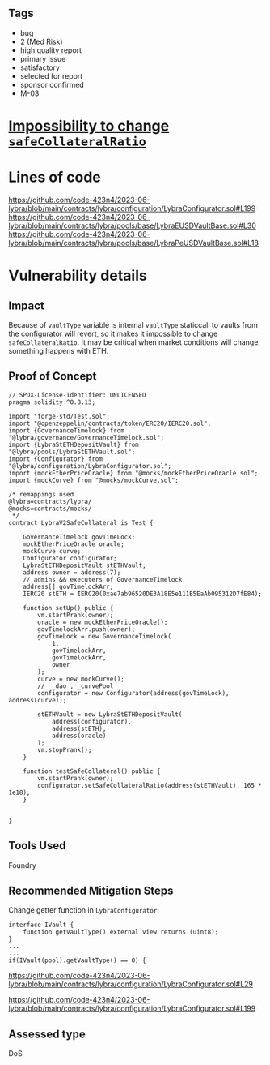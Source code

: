 ## Tags

- bug
- 2 (Med Risk)
- high quality report
- primary issue
- satisfactory
- selected for report
- sponsor confirmed
- M-03

# [Impossibility to change `safeCollateralRatio`](https://github.com/code-423n4/2023-06-lybra-findings/issues/882) 

# Lines of code

https://github.com/code-423n4/2023-06-lybra/blob/main/contracts/lybra/configuration/LybraConfigurator.sol#L199
https://github.com/code-423n4/2023-06-lybra/blob/main/contracts/lybra/pools/base/LybraEUSDVaultBase.sol#L30
https://github.com/code-423n4/2023-06-lybra/blob/main/contracts/lybra/pools/base/LybraPeUSDVaultBase.sol#L18


# Vulnerability details

## Impact
Because of `vaultType` variable is internal `vaultType` staticcall to vaults from the configurator will revert, so it makes it impossible to change `safeCollateralRatio`. It may be critical when market conditions will change, something happens with ETH. 

## Proof of Concept
```solidity
// SPDX-License-Identifier: UNLICENSED
pragma solidity ^0.8.13;

import "forge-std/Test.sol";
import "@openzeppelin/contracts/token/ERC20/IERC20.sol";
import {GovernanceTimelock} from "@lybra/governance/GovernanceTimelock.sol";
import {LybraStETHDepositVault} from "@lybra/pools/LybraStETHVault.sol";
import {Configurator} from "@lybra/configuration/LybraConfigurator.sol";
import {mockEtherPriceOracle} from "@mocks/mockEtherPriceOracle.sol";
import {mockCurve} from "@mocks/mockCurve.sol";

/* remappings used
@lybra=contracts/lybra/
@mocks=contracts/mocks/
 */
contract LybraV2SafeCollateral is Test {

    GovernanceTimelock govTimeLock;
    mockEtherPriceOracle oracle;
    mockCurve curve;
    Configurator configurator;
    LybraStETHDepositVault stETHVault;
    address owner = address(7);
    // admins && executers of GovernanceTimelock
    address[] govTimelockArr;
    IERC20 stETH = IERC20(0xae7ab96520DE3A18E5e111B5EaAb095312D7fE84);

    function setUp() public {
        vm.startPrank(owner);
        oracle = new mockEtherPriceOracle();
        govTimelockArr.push(owner);
        govTimeLock = new GovernanceTimelock(
            1,
            govTimelockArr,
            govTimelockArr,
            owner
        );
        curve = new mockCurve();
        //  _dao , _curvePool
        configurator = new Configurator(address(govTimeLock), address(curve));

        stETHVault = new LybraStETHDepositVault(
            address(configurator),
            address(stETH),
            address(oracle)
        );
        vm.stopPrank();
    }

    function testSafeCollateral() public {
        vm.startPrank(owner);
        configurator.setSafeCollateralRatio(address(stETHVault), 165 * 1e18);
    }
    

}
```

## Tools Used
Foundry

## Recommended Mitigation Steps
Change getter function in `LybraConfigurator`:
```solidity
interface IVault {
    function getVaultType() external view returns (uint8);
}
...
...
if(IVault(pool).getVaultType() == 0) {
```
https://github.com/code-423n4/2023-06-lybra/blob/main/contracts/lybra/configuration/LybraConfigurator.sol#L29

https://github.com/code-423n4/2023-06-lybra/blob/main/contracts/lybra/configuration/LybraConfigurator.sol#L199


## Assessed type

DoS